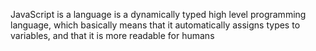 JavaScript is a language is a dynamically typed high level programming language, which basically means that it automatically assigns types to variables, and that it is more readable for humans 